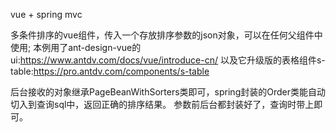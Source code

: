 vue + spring mvc

多条件排序的vue组件，传入一个存放排序参数的json对象，可以在任何父组件中使用;
  本例用了ant-design-vue的ui:https://www.antdv.com/docs/vue/introduce-cn/
  以及它升级版的表格组件s-table:https://pro.antdv.com/components/s-table

后台接收的对象继承PageBeanWithSorters类即可，spring封装的Order类能自动切入到查询sql中，返回正确的排序结果。
参数前后台都封装好了，查询时带上即可。
